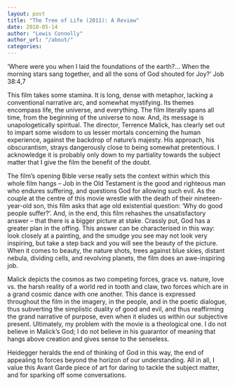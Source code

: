```yaml
---
layout: post
title: "The Tree of Life (2011): A Review"
date: 2018-05-14
author: "Lewis Connolly"
author_url: "/about/"
categories:
---
```


‘Where were you when I laid the foundations of the earth?… When the morning stars sang together, and all the sons of God shouted for Joy?’ Job 38:4,7

This film takes some stamina. It is long, dense with metaphor, lacking a conventional narrative arc, and somewhat mystifying. Its themes encompass life, the universe, and everything. The film literally spans all time, from the beginning of the universe to now. And, its message is unapologetically spiritual. The director, Terrence Malick, has clearly set out to impart some wisdom to us lesser mortals concerning the human experience, against the backdrop of nature’s majesty. His approach, his obscurantism, strays dangerously close to being somewhat pretentious. I acknowledge it is probably only down to my partiality towards the subject matter that I give the film the benefit of the doubt.

The film’s opening Bible verse really sets the context within which this whole film hangs – Job in the Old Testament is the good and righteous man who endures suffering, and questions God for allowing such evil. As the couple at the centre of this movie wrestle with the death of their nineteen-year-old son, this film asks that age old existential question: ‘Why do good people suffer?’. And, in the end, this film rehashes the unsatisfactory answer – that there is a bigger picture at stake. Crassly put, God has a greater plan in the offing. This answer can be characterised in this way: look closely at a painting, and the smudge you see may not look very inspiring, but take a step back and you will see the beauty of the picture. When it comes to beauty, the nature shots, trees against blue skies, distant nebula, dividing cells, and revolving planets, the film does an awe-inspiring job.

Malick depicts the cosmos as two competing forces, grace vs. nature, love vs. the harsh reality of a world red in tooth and claw, two forces which are in a grand cosmic dance with one another. This dance is expressed throughout the film in the imagery, in the people, and in the poetic dialogue, thus subverting the simplistic duality of good and evil, and thus reaffirming the grand narrative of purpose, even when it eludes us within our subjective present. Ultimately, my problem with the movie is a theological one. I do not believe in Malick’s God; I do not believe in his guarantor of meaning that hangs above creation and gives sense to the senseless.

Heidegger heralds the end of thinking of God in this way, the end of appealing to forces beyond the horizon of our understanding. All in all, I value this Avant Garde piece of art for daring to tackle the subject matter, and for sparking off some conversations.